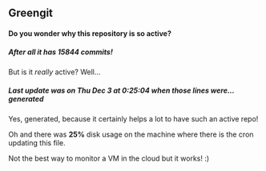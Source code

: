 ## Greengit

#### Do you wonder why this repository is so active?

##### After all it has 15844 commits!

But is it *really* active? Well...

##### Last update was on Thu Dec 3 at 0:25:04 when those lines were... generated

Yes, generated, because it certainly helps a lot to have such an active repo!

Oh and there was **25%** disk usage on the machine
where there is the cron updating this file.

Not the best way to monitor a VM in the cloud but it works! :)
